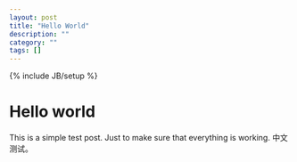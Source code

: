 ```yaml
---
layout: post
title: "Hello World"
description: ""
category: ""
tags: []
---
```

{% include JB/setup %}

Hello world
====

This is a simple test post. Just to make sure that everything is working.
中文测试。
